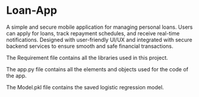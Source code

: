 # Loan-App
A simple and secure mobile application for managing personal loans. Users can apply for loans, track repayment schedules, and receive real-time notifications. Designed with user-friendly UI/UX and integrated with secure backend services to ensure smooth and safe financial transactions.

The Requirement file contains all the libraries used in this project.

The app.py file contains all the elements and objects used for the code of the app.

The Model.pkl file contains the saved logistic regression model.
